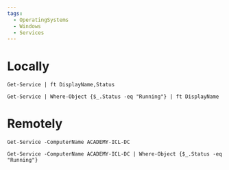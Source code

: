 ```yaml
---
tags:
  - OperatingSystems
  - Windows
  - Services
---
```


# Locally 

```powershell-session
Get-Service | ft DisplayName,Status 
```
```powershell-session
Get-Service | Where-Object {$_.Status -eq "Running"} | ft DisplayName 
```

# Remotely

```powershell-session
Get-Service -ComputerName ACADEMY-ICL-DC
```
```powershell-session
Get-Service -ComputerName ACADEMY-ICL-DC | Where-Object {$_.Status -eq "Running"}
```